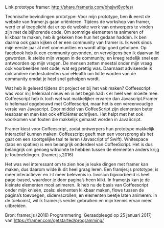 Link prototype framer: http://share.framerjs.com/bhsjwt8vofes/

Technische bevindingen prototype:
Voor mijn prototype, ben ik eerst de website van framer.js gaan oriënteren. Tijdens de workshop van framer, werd er al toegelicht dat er op de website werk van ontwerpers te vinden zijn met de bijhorende code. Om sommige elementen te animeren of klikbaar te maken, heb ik gekeken hoe hun het gedaan hadden. Ik ben daarna ook gaan kijken of er een community van framer is. Ik werk sinds mijn eerste jaar al met communities en wordt altijd goed geholpen. Op facebook heb ik een community gevonden, en vervolgens ben ik daarvan lid geworden. Ik stelde mijn vragen in de community, en kreeg redelijk snel een antwoorden op mijn vragen. De mensen zetten meestal onder mijn vraag ook voorbeelden met code, wat erg prettig was. Daarnaast adviseerde ik ook andere medestudenten van eHealth om lid te worden van de community omdat je heel snel geholpen wordt.

Wat heb ik geleerd tijdens dit project en bij het vak maken?
Coffeescript was voor mij helemaal nieuw en in het begin had ik er heel veel moeite mee. Coffeescript heb ik toch wel wat makkelijker ervaren dan Javascript.Framer is helemaal opgebouwd met Coffeescript, maar het is een vereenvoudige versie van Javascript. Door middel van CoffeeScript zijn elementen beter leesbaar en men kan ook efficiënter schrijven. Het helpt met het ook voorkomen van fouten die makkelijk gemaakt worden in JavaScript. 

Framer kiest voor Coffeescript, zodat ontwerpers hun prototype makkelijk interactief kunnen maken. Coffeescript geeft men een voorsprong als het gaat om een soortgelijke taal te leren (Javascript of Swift). Whitespace (tabs en spaties) is een belangrijk onderdeel van CoffeeScript. Het is dus belangrijk om genoeg witruimte te hebben tussen de elementen anders krijg je foutmeldingen. (framer.js,2016)

Het was wel interessant om te zien hoe je leuke dingen met framer kan maken, dus daarom wilde ik dit heel graag leren. Een framjer.js prototype, is meer interactiever en zit meer belevenis in. Invision bijvoorbeeld is heel page-based, waardoor je door pagina’s heen klikt. In framer.js kan je de kleinste elementen mooi animeren. Ik heb nu de basis van Coffeescript onder mijn knieën, zoals: elementen klikbaar maken, flows tussen de pagina’s toevoegen, sliden/scrollen, en elementen beetje laten animeren. In de toekomst, wil ik framer.js verder gebruiken en mijn kennis ervan meer uitbreiden.

Bron: framer.js (2016) Programmering. Geraadpleegd op 25 januari 2017, van https://framer.com/getstarted/programming/



